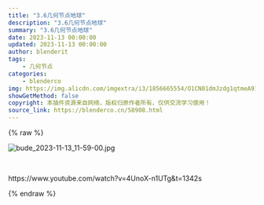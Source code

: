 ```yaml
---
title: "3.6几何节点地球"
description: "3.6几何节点地球"
summary: "3.6几何节点地球"
date: 2023-11-13 00:00:00
updated: 2023-11-13 00:00:00
author: blenderit
tags: 
    - 几何节点
categories:
    - blenderco
img: https://img.alicdn.com/imgextra/i3/1856665554/O1CN01dmJzdg1qtmeA91qUo_!!1856665554.jpg
showGetMethod: false
copyright: 本插件资源来自网络，版权归原作者所有，仅供交流学习使用！
source_link: https://blenderco.cn/58908.html
---
```


{% raw %}
<p><img src="https://img.alicdn.com/imgextra/i3/1856665554/O1CN01dmJzdg1qtmeA91qUo_!!1856665554.jpg" alt="bude_2023-11-13_11-59-00.jpg"></p><p> </p><p>https://www.youtube.com/watch?v=4UnoX-n1UTg&amp;t=1342s</p>
<div style="display: none">blenderco</div>
{% endraw %}